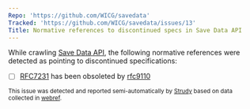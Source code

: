 ```yaml
---
Repo: 'https://github.com/WICG/savedata'
Tracked: 'https://github.com/WICG/savedata/issues/13'
Title: Normative references to discontinued specs in Save Data API
---
```


While crawling [Save Data API](https://wicg.github.io/savedata/), the following normative references were detected as pointing to discontinued specifications:
* [ ] [RFC7231](https://httpwg.org/specs/rfc7231.html) has been obsoleted by [rfc9110](https://httpwg.org/specs/rfc9110.html)

<sub>This issue was detected and reported semi-automatically by [Strudy](https://github.com/w3c/strudy/) based on data collected in [webref](https://github.com/w3c/webref/).</sub>
